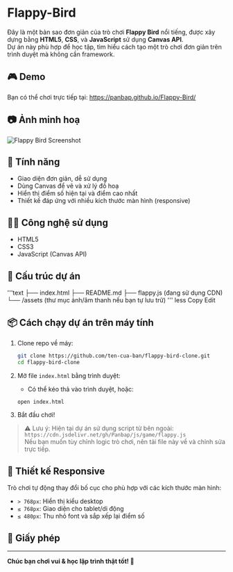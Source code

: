 # Flappy-Bird

Đây là một bản sao đơn giản của trò chơi **Flappy Bird** nổi tiếng, được xây dựng bằng **HTML5**, **CSS**, và **JavaScript** sử dụng **Canvas API**.  
Dự án này phù hợp để học tập, tìm hiểu cách tạo một trò chơi đơn giản trên trình duyệt mà không cần framework.

## 🎮 Demo

Bạn có thể chơi trực tiếp tại: https://panbap.github.io/Flappy-Bird/

## 📷 Ảnh minh hoạ

![Flappy Bird Screenshot](screenshot.png)  

## 🚀 Tính năng

- Giao diện đơn giản, dễ sử dụng
- Dùng Canvas để vẽ và xử lý đồ hoạ
- Hiển thị điểm số hiện tại và điểm cao nhất
- Thiết kế đáp ứng với nhiều kích thước màn hình (responsive)

## 🧑‍💻 Công nghệ sử dụng

- HTML5
- CSS3
- JavaScript (Canvas API)

## 📁 Cấu trúc dự án
'''text
├── index.html
├── README.md
├── flappy.js (đang sử dụng CDN)
└── /assets (thư mục ảnh/âm thanh nếu bạn tự lưu trữ)
'''
less
Copy
Edit

## 📦 Cách chạy dự án trên máy tính

1. Clone repo về máy:
    ```bash
    git clone https://github.com/ten-cua-ban/flappy-bird-clone.git
    cd flappy-bird-clone
    ```

2. Mở file `index.html` bằng trình duyệt:
    - Có thể kéo thả vào trình duyệt, hoặc:
    ```bash
    open index.html
    ```

3. Bắt đầu chơi!

> ⚠️ Lưu ý: Hiện tại dự án sử dụng script từ bên ngoài:
> `https://cdn.jsdelivr.net/gh/Panbap/js/game/flappy.js`  
> Nếu bạn muốn tùy chỉnh logic trò chơi, nên tải file này về và chỉnh sửa trực tiếp.

## 📱 Thiết kế Responsive

Trò chơi tự động thay đổi bố cục cho phù hợp với các kích thước màn hình:

- `> 768px`: Hiển thị kiểu desktop
- `≤ 768px`: Giao diện cho tablet/di động
- `≤ 480px`: Thu nhỏ font và sắp xếp lại điểm số

## 📜 Giấy phép

---

**Chúc bạn chơi vui & học lập trình thật tốt! 🚀**
